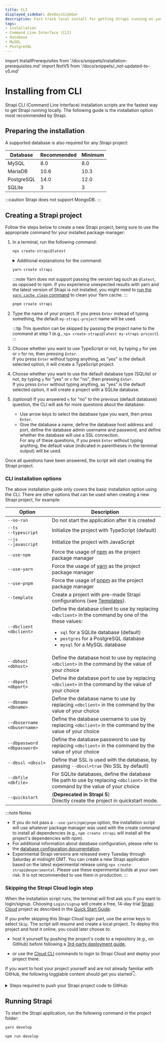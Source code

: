 ```yaml
---
title: CLI
displayed_sidebar: devDocsSidebar
description: Fast-track local install for getting Strapi running on your computer in less than a minute.
tags:
- installation
- Command Line Interface (CLI)
- database
- MySQL
- PostgreSQL
---
```


import InstallPrerequisites from '/docs/snippets/installation-prerequisites.md'
import NotV5 from '/docs/snippets/_not-updated-to-v5.md'

# Installing from CLI

<NotV5 />

Strapi CLI (Command Line Interface) installation scripts are the fastest way to get Strapi running locally. The following guide is the installation option most recommended by Strapi.

## Preparing the installation

<InstallPrerequisites components={props.components} />

A supported database is also required for any Strapi project:

| Database   | Recommended | Minimum |
| ---------- | ----------- | ------- |
| MySQL      | 8.0         | 8.0     |
| MariaDB    | 10.6        | 10.3    |
| PostgreSQL | 14.0        | 12.0    |
| SQLite     | 3           | 3       |

:::caution
Strapi does not support MongoDB.
:::

## Creating a Strapi project

Follow the steps below to create a new Strapi project, being sure to use the appropriate command for your installed package manager:

1. In a terminal, run the following command:

    <Tabs groupId="yarn-npm">

    <TabItem value="npm" label="NPM">

    ```bash
    npx create-strapi@latest
    ```

    <details>
    <summary>Additional explanations for the command:</summary>

    * `npx` runs a command from a npm package
    * `create-strapi` is the Strapi package
    * `@latest` indicates that the latest version of Strapi is used
    
    <br/>

    Instead of npx, the traditional npm command can be used too, with `npm create strapi@latest`.

    Please note the additional dash between create and strapi when using npx: `npx create-strapi` vs. `npm create strapi`.
    </details>
    
    </TabItem>

    <TabItem value="yarn" label="Yarn">

    ```bash
    yarn create strapi
   
    ```

    :::note
    Yarn does not support passing the version tag such as `@latest`, as opposed to npm. If you experience unexpected results with yarn and the latest version of Strapi is not installed, you might need to [run the `yarn cache clean` command](https://yarnpkg.com/cli/cache/clean) to clean your Yarn cache.
    :::

    </TabItem>

    <TabItem value="pnpm" label="pnpm">

    ```bash
    pnpm create strapi
    ```
    
    </TabItem>

    </Tabs>

2. Type the name of your project. If you press `Enter` instead of typing something, the default `my-strapi-project` name will be used.

    :::tip
    This question can be skipped by passing the project name to the command at step 1 (e.g., `npx create-strapi@latest my-strapi-project`).
    :::

3. Choose whether you want to use TypeScript or not, by typing `y` for yes or `n` for no, then pressing `Enter`.<br/>If you press `Enter` without typing anything, as "yes" is the default selected option, it will create a TypeScript project.

4. Choose whether you want to use the default database type (SQLite) or not, by typing `y` for "yes" or `n` for "no", then pressing `Enter`.<br/>If you press `Enter` without typing anything, as "yes" is the default selected option, it will create a project with a SQLite database.

5. _(optional)_ If you answered `n` for "no" to the previous (default database) question, the CLI will ask for more questions about the database:

    * Use arrow keys to select the database type you want, then press `Enter`.
    * Give the database a name, define the database host address and port, define the database admin username and password, and define whether the database will use a SSL connection.<br/>For any of these questions, if you press `Enter` without typing anything, the default value (indicated in parentheses in the terminal output) will be used.

Once all questions have been answered, the script will start creating the Strapi project.

### CLI installation options

The above installation guide only covers the basic installation option using the CLI. There are other options that can be used when creating a new Strapi project, for example:

| Option | Description |
|--------|---------------------------------------------------------|
| `--no-run` | Do not start the application after it is created |
| `--ts`<br/>`--typescript` | Initialize the project with TypeScript (default) |
| `--js`<br/>`--javascript` | Initialize the project with JavaScript  |
| `--use-npm` | Force the usage of [npm](https://www.npmjs.com/) as the project package manager |
| `--use-yarn` | Force the usage of [yarn](https://yarnpkg.com/) as the project package manager |
| `--use-pnpm` | Force the usage of [pnpm](https://pnpm.io/) as the project package manager |
| `--template` | Create a project with pre-made Strapi configurations (see [Templates](/dev-docs/templates)). |
| `--dbclient <dbclient>` | Define the database client to use by replacing `<dbclient>` in the command by one of the these values:<ul><li>`sql` for a SQLite database (default)</li><li>`postgres` for a PostgreSQL database</li><li>`mysql` for a MySQL database</li></ul> |
| `--dbhost <dbhost>` | Define the database host to use by replacing `<dbclient>` in the command by the value of your choice |
| `--dbport <dbport>` | Define the database port to use by replacing `<dbclient>` in the command by the value of your choice |
| `--dbname <dbname>` | Define the database name to use by replacing `<dbclient>` in the command by the value of your choice |
| `--dbusername <dbusername>` | Define the database username to use by replacing `<dbclient>` in the command by the value of your choice |
| `--dbpassword <dbpassword>` | Define the database password to use by replacing `<dbclient>` in the command by the value of your choice |
| `--dbssl <dbssl>` | Define that SSL is used with the database, by passing `--dbssl=true` (No SSL by default) |
| `--dbfile <dbfile>` | For SQLite databases, define the database file path to use by replacing `<dbclient>` in the command by the value of your choice |
| `--quickstart` | (**Deprecated in Strapi 5**)<br/>Directly create the project in quickstart mode. |

:::note Notes
* If you do not pass a `--use-yarn|npm|pnpm` option, the installation script will use whatever package manager was used with the create command to install all dependencies (e.g., `npm create strapi` will install all the project's dependencies with npm).
* For additional information about database configuration, please refer to the [database configuration documentation](/dev-docs/configurations/database#configuration-structure).
* Experimental Strapi versions are released every Tuesday through Saturday at midnight GMT. You can create a new Strapi application based on the latest experimental release using `npx create-strapi@experimental`. Please use these experimental builds at your own risk. It is not recommended to use them in production.
:::


### Skipping the Strapi Cloud login step

When the installation script runs, the terminal will first ask you if you want to login/signup. Choosing `Login/signup` will create a free, 14-day trial [Strapi Cloud](/cloud/intro#what-is-strapi-cloud) project as described in the [Quick Start Guide](/dev-docs/quick-start).

If you prefer skipping this Strapi Cloud login part, use the arrow keys to select `Skip`. The script will resume and create a local project. To deploy this project and host it online, you could later choose to:
- host it yourself by pushing the project's code to a repository (e.g., on GitHub) before following a [3rd-party deployment guide](/dev-docs/deployment),
<!-- TODO: Update link to cloud CLI: /cloud/cli/cloud-cli when it's ported to Strapi 5 -->
- or use the [Cloud CLI](#) commands to login to Strapi Cloud and deploy your project there.

If you want to host your project yourself and are not already familiar with GitHub, the following togglable content should get you started👇.

<details>
<summary>Steps required to push your Strapi project code to GitHub:</summary>

1. In the terminal, ensure you are still in the folder that hosts the Strapi project you created.
2. Run the `git init` command to initialize git for this folder.
3. Run the `git add .` command to add all modified files to the git index.
4. Run the `git commit -m "Initial commit"` command to create a commit with all the added changes.
5. Log in to your GitHub account and [create a new repository](https://docs.github.com/en/repositories/creating-and-managing-repositories/quickstart-for-repositories). Give the new repository a name, for instance `my-first-strapi-project`, and remember this name.
6. Go back to the terminal and push your local repository to GitHub:

  a. Run a command similar to the following: `git remote add origin git@github.com:yourname/my-first-strapi-project.git`, ensuring you replace `yourname` by your own GitHub profile name, and `my-first-strapi-project` by the actual name you used at step 4.

  b. Run the `git push --set-upstream origin main` command to finally push the commit to your GitHub repository.

Additional information about using git with the command line interface can be found in the [official GitHub documentation](https://docs.github.com/en/migrations/importing-source-code/using-the-command-line-to-import-source-code/adding-locally-hosted-code-to-github#adding-a-local-repository-to-github-using-git).

</details>

## Running Strapi

To start the Strapi application, run the following command in the project folder:

<Tabs groupId="yarn-npm">

<TabItem value="yarn" label="Yarn">

```bash
yarn develop
```

</TabItem>

<TabItem value="npm" label="NPM">

```bash
npm run develop
```

</TabItem>

</Tabs>
